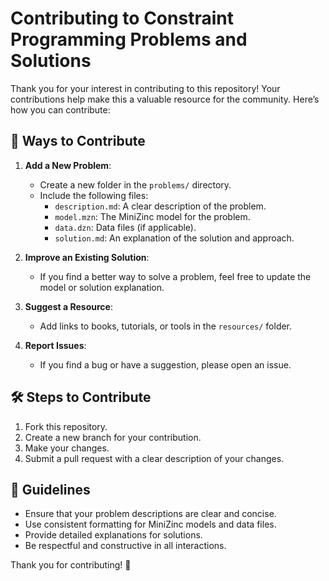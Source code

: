 # Contributing to Constraint Programming Problems and Solutions

Thank you for your interest in contributing to this repository! Your contributions help make this a valuable resource for the community. Here’s how you can contribute:

## 🎯 **Ways to Contribute**

1. **Add a New Problem**:
   - Create a new folder in the `problems/` directory.
   - Include the following files:
     - `description.md`: A clear description of the problem.
     - `model.mzn`: The MiniZinc model for the problem.
     - `data.dzn`: Data files (if applicable).
     - `solution.md`: An explanation of the solution and approach.

2. **Improve an Existing Solution**:
   - If you find a better way to solve a problem, feel free to update the model or solution explanation.

3. **Suggest a Resource**:
   - Add links to books, tutorials, or tools in the `resources/` folder.

4. **Report Issues**:
   - If you find a bug or have a suggestion, please open an issue.

## 🛠️ **Steps to Contribute**

1. Fork this repository.
2. Create a new branch for your contribution.
3. Make your changes.
4. Submit a pull request with a clear description of your changes.

## 📝 **Guidelines**

- Ensure that your problem descriptions are clear and concise.
- Use consistent formatting for MiniZinc models and data files.
- Provide detailed explanations for solutions.
- Be respectful and constructive in all interactions.

Thank you for contributing! 🙌

